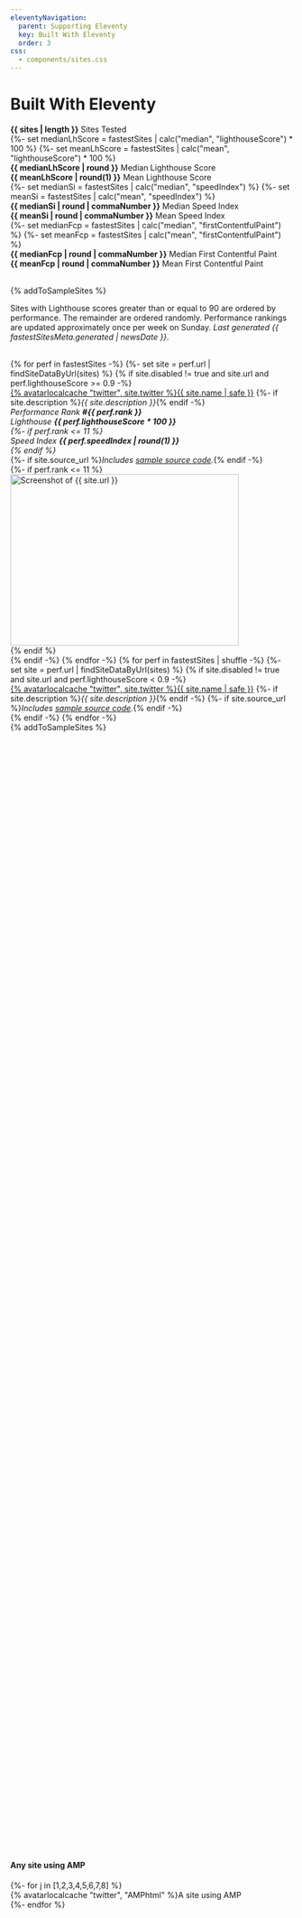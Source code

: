 ```yaml
---
eleventyNavigation:
  parent: Supporting Eleventy
  key: Built With Eleventy
  order: 3
css:
  - components/sites.css
---
```


# Built With Eleventy

<div id="statistics"></div>

<div><strong class="sites-val">{{ sites | length }}</strong> Sites Tested</div>
{%- set medianLhScore = fastestSites | calc("median", "lighthouseScore") * 100 %}
{%- set meanLhScore = fastestSites | calc("mean", "lighthouseScore") * 100 %}
<div><strong class="sites-val">{{ medianLhScore | round }}</strong> Median Lighthouse Score</div>
<div><strong class="sites-val">{{ meanLhScore | round(1) }}</strong> Mean Lighthouse Score</div>
{%- set medianSi = fastestSites | calc("median", "speedIndex") %}
{%- set meanSi = fastestSites | calc("mean", "speedIndex") %}
<div><strong class="sites-val">{{ medianSi | round | commaNumber }}</strong> Median Speed Index</div>
<div><strong class="sites-val">{{ meanSi | round | commaNumber }}</strong> Mean Speed Index</div>
{%- set medianFcp = fastestSites | calc("median", "firstContentfulPaint") %}
{%- set meanFcp = fastestSites | calc("mean", "firstContentfulPaint") %}
<div><strong class="sites-val">{{ medianFcp | round | commaNumber }}</strong> Median First Contentful Paint</div>
<div><strong class="sites-val">{{ meanFcp | round | commaNumber }}</strong> Mean First Contentful Paint</div>
<!-- {%- set medianFmp = fastestSites | calc("median", "firstMeaningfulPaint") %}
{%- set meanFmp = fastestSites | calc("mean", "firstMeaningfulPaint") %}
<div><strong class="sites-val">{{ medianFmp | round | commaNumber }}</strong> Median First Meaningful Paint</div>
<div><strong class="sites-val">{{ meanFmp | round | commaNumber }}</strong> Mean First Meaningful Paint</div> -->

<br>

{% addToSampleSites %}

Sites with Lighthouse scores greater than or equal to 90 are ordered by performance. The remainder are ordered randomly. Performance rankings are updated approximately once per week on Sunday. _Last generated {{ fastestSitesMeta.generated | newsDate }}_.

<br>

<div class="lo sites-lo" style="--lo-margin-h: 2rem; --lo-margin-v: 1rem; --lo-stackpoint: 31.25em;">
{% for perf in fastestSites -%}
{%- set site = perf.url | findSiteDataByUrl(sites) %}
{% if site.disabled != true and site.url and perf.lighthouseScore >= 0.9 -%}
	<div class="lo-c{% if perf.rank <= 11 %} site-top{% endif %}">
		<div>
			<a href="{{ site.url }}">{% avatarlocalcache "twitter", site.twitter %}{{ site.name | safe }}</a>
			{%- if site.description %}<em class="list-bare-desc list-bare-desc-avatar">{{ site.description }}</em>{% endif -%}
			<em class="list-bare-desc list-bare-desc-avatar">
				<div class="lo lo-inline lo-nocontentwrap lo-separator-h" style="--lo-margin-h: 1.5rem">
					<div class="lo-c sites-perf-rank">Performance Rank <strong>#{{ perf.rank }}</strong></div>
					<div class="lo-c sites-perf-lh">Lighthouse <strong>{{ perf.lighthouseScore * 100 }}</strong></div>
					{%- if perf.rank <= 11 %}<div class="lo-c sites-perf-si">Speed Index <strong>{{ perf.speedIndex | round(1) }}</strong></div>{% endif %}
				</div>
			</em>
			{%- if site.source_url %}<em class="list-bare-desc list-bare-desc-avatar">Includes <a href="{{ site.source_url }}">sample source code</a>.</em>{% endif -%}
		</div>
		{%- if perf.rank <= 11 %}<div><img src="/img/sites/{{ site.url | screenshotFilenameFromUrl }}" alt="Screenshot of {{ site.url }}" class="sites-screenshot" loading="lazy" width="405" height="304"></div>{% endif %}
	</div>
{% endif -%}
{% endfor -%}
{% for perf in fastestSites | shuffle -%}
{%- set site = perf.url | findSiteDataByUrl(sites) %}
{% if site.disabled != true and site.url and perf.lighthouseScore < 0.9 -%}
	<div class="lo-c">
		<div>
			<a href="{{ site.url }}">{% avatarlocalcache "twitter", site.twitter %}{{ site.name | safe }}</a>
			{%- if site.description %}<em class="list-bare-desc list-bare-desc-avatar">{{ site.description }}</em>{% endif -%}
			{%- if site.source_url %}<em class="list-bare-desc list-bare-desc-avatar">Includes <a href="{{ site.source_url }}">sample source code</a>.</em>{% endif -%}
		</div>
	</div>
{% endif -%}
{% endfor -%}
	<div class="lo-c">{% addToSampleSites %}</div>
</div>

<div style="margin-top: 50vh"></div>

#### Any site using AMP

<div class="lo lo-carousel ampcarousel" style="--lo-c-minwidth: 13.125em">
{%- for j in [1,2,3,4,5,6,7,8] %}
	<div class="lo-c"><a>{% avatarlocalcache "twitter", "AMPhtml" %}A site using AMP</a></div>
{%- endfor %}
</div>
